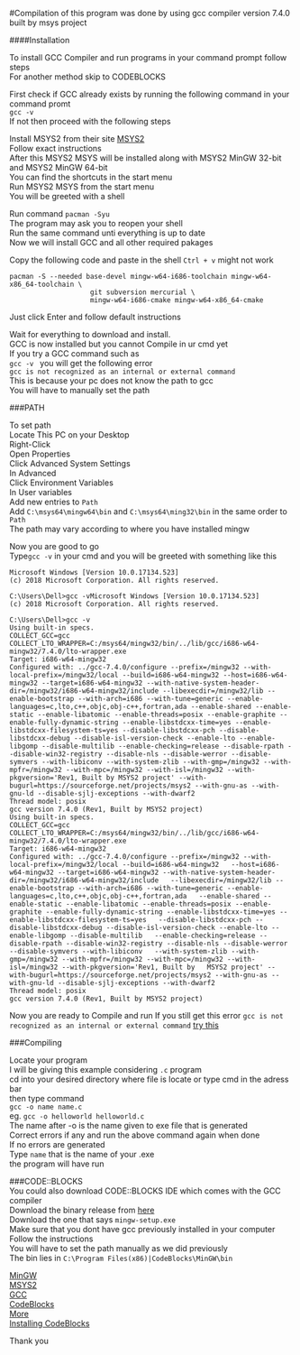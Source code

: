 #Compilation of this program was done by using gcc compiler version 7.4.0 built by msys project  

####Installation   

To install GCC Compiler and run programs in your command prompt follow steps  
For another method skip to CODEBLOCKS 
 
First check if GCC already exists by running the following command in your command promt  
`gcc -v`   
If not then proceed with the following steps  

Install MSYS2 from their site [MSYS2](http://www.msys2.org/)    
Follow exact instructions    
After this MSYS2 MSYS will be installed along with MSYS2 MinGW 32-bit and MSYS2 MinGW 64-bit    
You can find the shortcuts in the start menu    
Run MSYS2 MSYS from the start menu     
You will be greeted with a shell    

Run command ` pacman -Syu `    
The program may ask you to reopen your shell     
Run the same command unti everything is up to date    
Now we will install GCC and all other required pakages   
 
Copy the following code and paste in the shell `Ctrl + v` might not work  
```
pacman -S --needed base-devel mingw-w64-i686-toolchain mingw-w64-x86_64-toolchain \
                    git subversion mercurial \
                    mingw-w64-i686-cmake mingw-w64-x86_64-cmake
```
Just click Enter and follow default instructions  
   
Wait for everything to download and install.  
GCC is now installed but you cannot Compile in ur cmd yet  
If you try a GCC command such as   
`gcc -v `
you will get the following error  
`gcc is not recognized as an internal or external command`  
This is because your pc does not know the path to gcc  
You will have to manually set the path  

 
###PATH

To set path  
Locate This PC on your Desktop  
Right-Click   
Open Properties  
Click Advanced System Settings  
In Advanced   
Click Environment Variables  
In User variables   
Add new entries to  `Path`   
Add `C:\msys64\mingw64\bin` and `C:\msys64\ming32\bin`  in the same order to `Path`   
The path may vary according to where you have installed mingw  

Now you are good to go   
Type`gcc -v` in your cmd and you will be greeted with something like this  
```
Microsoft Windows [Version 10.0.17134.523]
(c) 2018 Microsoft Corporation. All rights reserved.

C:\Users\Dell>gcc -vMicrosoft Windows [Version 10.0.17134.523]
(c) 2018 Microsoft Corporation. All rights reserved.

C:\Users\Dell>gcc -v
Using built-in specs.
COLLECT_GCC=gcc
COLLECT_LTO_WRAPPER=C:/msys64/mingw32/bin/../lib/gcc/i686-w64-mingw32/7.4.0/lto-wrapper.exe
Target: i686-w64-mingw32
Configured with: ../gcc-7.4.0/configure --prefix=/mingw32 --with-local-prefix=/mingw32/local --build=i686-w64-mingw32 --host=i686-w64-mingw32 --target=i686-w64-mingw32 --with-native-system-header-dir=/mingw32/i686-w64-mingw32/include --libexecdir=/mingw32/lib --enable-bootstrap --with-arch=i686 --with-tune=generic --enable-languages=c,lto,c++,objc,obj-c++,fortran,ada --enable-shared --enable-static --enable-libatomic --enable-threads=posix --enable-graphite --enable-fully-dynamic-string --enable-libstdcxx-time=yes --enable-libstdcxx-filesystem-ts=yes --disable-libstdcxx-pch --disable-libstdcxx-debug --disable-isl-version-check --enable-lto --enable-libgomp --disable-multilib --enable-checking=release --disable-rpath --disable-win32-registry --disable-nls --disable-werror --disable-symvers --with-libiconv --with-system-zlib --with-gmp=/mingw32 --with-mpfr=/mingw32 --with-mpc=/mingw32 --with-isl=/mingw32 --with-pkgversion='Rev1, Built by MSYS2 project' --with-bugurl=https://sourceforge.net/projects/msys2 --with-gnu-as --with-gnu-ld --disable-sjlj-exceptions --with-dwarf2
Thread model: posix
gcc version 7.4.0 (Rev1, Built by MSYS2 project)
Using built-in specs.
COLLECT_GCC=gcc
COLLECT_LTO_WRAPPER=C:/msys64/mingw32/bin/../lib/gcc/i686-w64-mingw32/7.4.0/lto-wrapper.exe
Target: i686-w64-mingw32
Configured with: ../gcc-7.4.0/configure --prefix=/mingw32 --with-local-prefix=/mingw32/local --build=i686-w64-mingw32   --host=i686-w64-mingw32 --target=i686-w64-mingw32 --with-native-system-header-dir=/mingw32/i686-w64-mingw32/include   --libexecdir=/mingw32/lib --enable-bootstrap --with-arch=i686 --with-tune=generic --enable-languages=c,lto,c++,objc,obj-c++,fortran,ada   --enable-shared --enable-static --enable-libatomic --enable-threads=posix --enable-graphite --enable-fully-dynamic-string --enable-libstdcxx-time=yes --enable-libstdcxx-filesystem-ts=yes   --disable-libstdcxx-pch --disable-libstdcxx-debug --disable-isl-version-check --enable-lto --enable-libgomp --disable-multilib   --enable-checking=release --disable-rpath --disable-win32-registry --disable-nls --disable-werror --disable-symvers --with-libiconv   --with-system-zlib --with-gmp=/mingw32 --with-mpfr=/mingw32 --with-mpc=/mingw32 --with-isl=/mingw32 --with-pkgversion='Rev1, Built by   MSYS2 project' --with-bugurl=https://sourceforge.net/projects/msys2 --with-gnu-as --with-gnu-ld --disable-sjlj-exceptions --with-dwarf2  
Thread model: posix
gcc version 7.4.0 (Rev1, Built by MSYS2 project)
```

Now you are ready to Compile and run 
If you still get this error 
`gcc is not recognized as an internal or external command` 
[try this](https://www.windows-commandline.com/gcc-not-recognized-internal-external-command/#comment-26137)


###Compiling    

Locate your program   
I will be giving this example considering `.c` program  
cd into your desired directory where file is locate or type cmd in the adress bar     
then type command   
`gcc -o name name.c`  
eg. `gcc -o helloworld helloworld.c`  
The name after -o is the name given to exe file that is generated   
Correct errors if any and run the above command again when done     
If no errors are generated     
Type `name` that is the name of your .exe     
the program will have run   



###CODE::BLOCKS  
You could also download CODE::BLOCKS IDE which comes with the GCC compiler  
Download the binary release from [here](http://www.codeblocks.org/downloads)  
Download the one that says `mingw-setup.exe`  
Make sure that you dont have gcc previously installed in your computer   
Follow the instructions   
You will have to set the path manually as we did previously  
The bin lies in `C:\Program Files(x86)|CodeBlocks\MinGW\bin`  

[MinGW](http://www.mingw.org/)  
[MSYS2](http://www.msys2.org/)  
[GCC](https://gcc.gnu.org/)  
[CodeBlocks](http://www.codeblocks.org/)   
[More](https://github.com/orlp/dev-on-windows/wiki/Installing-GCC--&-MSYS2)   
[Installing CodeBlocks](https://www.journaldev.com/25757/c-compiler-windows-gcc)  


Thank you  